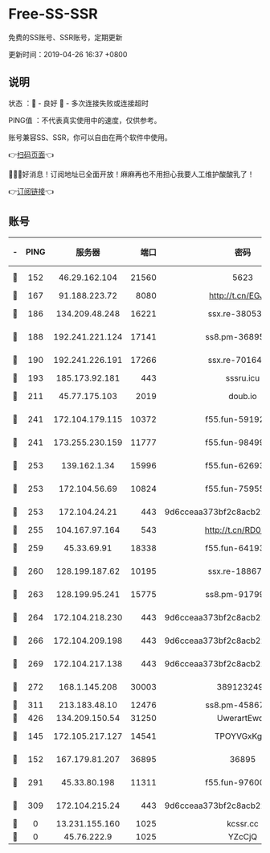 # Free-SS-SSR

免费的SS账号、SSR账号，定期更新

更新时间：2019-04-26 16:37 +0800

## 说明

状态     ：🙂 - 良好 🙁 - 多次连接失败或连接超时

PING值   ：不代表真实使用中的速度，仅供参考。

账号兼容SS、SSR，你可以自由在两个软件中使用。

👉[扫码页面](https://liesauer.github.io/Free-SS-SSR/)👈

🎉🎉🎉好消息！订阅地址已全面开放！麻麻再也不用担心我要人工维护酸酸乳了！

👉[订阅链接](https://www.liesauer.net/yogurt/subscribe?ACCESS_TOKEN=DAYxR3mMaZAsaqUb)👈

## 账号

|-|PING|服务器|端口|密码|加密方式|区域|
|:----:|:----:|:-----:|-----:|:----:|:----:|:----:|
|🙂|152|46.29.162.104|21560|5623|aes-128-ctr|RU|
|🙂|167|91.188.223.72|8080|http://t.cn/EGJIyrl|rc4-md5|RU|
|🙂|186|134.209.48.248|16221|ssx.re-38053204|aes-256-cfb|US|
|🙂|188|192.241.221.124|17141|ss8.pm-36895693|aes-256-cfb|US|
|🙂|190|192.241.226.191|17266|ssx.re-70164154|aes-256-cfb|US|
|🙂|193|185.173.92.181|443|sssru.icu|rc4-md5|RU|
|🙂|211|45.77.175.103|2019|doub.io|aes-128-ctr|SG|
|🙂|241|172.104.179.115|10372|f55.fun-59192456|aes-256-cfb|SG|
|🙂|241|173.255.230.159|11777|f55.fun-98499590|aes-256-cfb|US|
|🙂|253|139.162.1.34|15996|f55.fun-62693899|aes-256-cfb|SG|
|🙂|253|172.104.56.69|10824|f55.fun-75955527|aes-256-cfb|SG|
|🙂|253|172.104.24.21|443|9d6cceaa373bf2c8acb22e60b6a58be6|aes-256-cfb|US|
|🙂|255|104.167.97.164|543|http://t.cn/RD0D7sx|rc4-md5|CA|
|🙂|259|45.33.69.91|18338|f55.fun-64193387|aes-256-cfb|US|
|🙂|260|128.199.187.62|10195|ssx.re-18867296|aes-256-cfb|SG|
|🙂|263|128.199.95.241|15775|ss8.pm-91799488|aes-256-cfb|SG|
|🙂|264|172.104.218.230|443|9d6cceaa373bf2c8acb22e60b6a58be6|aes-256-cfb|US|
|🙂|266|172.104.209.198|443|9d6cceaa373bf2c8acb22e60b6a58be6|aes-256-cfb|US|
|🙂|269|172.104.217.138|443|9d6cceaa373bf2c8acb22e60b6a58be6|aes-256-cfb|US|
|🙂|272|168.1.145.208|30003|3891232494|aes-256-cfb|AU|
|🙂|311|213.183.48.10|12476|ss8.pm-45867021|rc4-md5|RU|
|🙂|426|134.209.150.54|31250|UwerartEwqe|chacha20|IN|
|🙂|145|172.105.217.127|14541|TPOYVGxKglpi|aes-256-cfb|JP|
|🙂|152|167.179.81.207|36895|36895|aes-256-cfb|JP|
|🙂|291|45.33.80.198|11311|f55.fun-97600550|aes-256-cfb|US|
|🙁|309|172.104.215.24|443|9d6cceaa373bf2c8acb22e60b6a58be6|aes-256-cfb|US|
|🙁|0|13.231.155.160|1025|kcssr.cc|rc4-md5|JP|
|🙁|0|45.76.222.9|1025|YZcCjQ|rc4-md5|JP|
